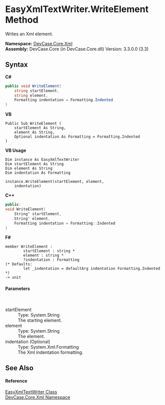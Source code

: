 # EasyXmlTextWriter.WriteElement Method 
 

Writes an Xml element.

**Namespace:**&nbsp;<a href="N_DevCase_Core_Xml">DevCase.Core.Xml</a><br />**Assembly:**&nbsp;DevCase.Core (in DevCase.Core.dll) Version: 3.3.0.0 (3.3)

## Syntax

**C#**<br />
``` C#
public void WriteElement(
	string startElement,
	string element,
	Formatting indentation = Formatting.Indented
)
```

**VB**<br />
``` VB
Public Sub WriteElement ( 
	startElement As String,
	element As String,
	Optional indentation As Formatting = Formatting.Indented
)
```

**VB Usage**<br />
``` VB Usage
Dim instance As EasyXmlTextWriter
Dim startElement As String
Dim element As String
Dim indentation As Formatting

instance.WriteElement(startElement, element, 
	indentation)
```

**C++**<br />
``` C++
public:
void WriteElement(
	String^ startElement, 
	String^ element, 
	Formatting indentation = Formatting::Indented
)
```

**F#**<br />
``` F#
member WriteElement : 
        startElement : string * 
        element : string * 
        ?indentation : Formatting 
(* Defaults:
        let _indentation = defaultArg indentation Formatting.Indented
*)
-> unit 

```


#### Parameters
&nbsp;<dl><dt>startElement</dt><dd>Type: System.String<br />The starting element.</dd><dt>element</dt><dd>Type: System.String<br />The element.</dd><dt>indentation (Optional)</dt><dd>Type: System.Xml.Formatting<br />The Xml indentation formatting.</dd></dl>

## See Also


#### Reference
<a href="T_DevCase_Core_Xml_EasyXmlTextWriter">EasyXmlTextWriter Class</a><br /><a href="N_DevCase_Core_Xml">DevCase.Core.Xml Namespace</a><br />